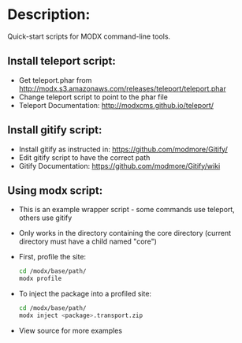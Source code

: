 Description:
============

Quick-start scripts for MODX command-line tools. 


## Install teleport script:

* Get teleport.phar from http://modx.s3.amazonaws.com/releases/teleport/teleport.phar
* Change teleport script to point to the phar file
* Teleport Documentation: http://modxcms.github.io/teleport/

## Install gitify script:

* Install gitify as instructed in: https://github.com/modmore/Gitify/
* Edit gitify script to have the correct path
* Gitify Documentation: https://github.com/modmore/Gitify/wiki

## Using modx script:

* This is an example wrapper script - some commands use teleport, others use gitify
* Only works in the directory containing the core directory (current directory must have a child named "core")
* First, profile the site:

    ```bash
    cd /modx/base/path/
    modx profile
    ```

* To inject the package into a profiled site:

    ```bash
    cd /modx/base/path/
    modx inject <package>.transport.zip
    ```

* View source for more examples   


